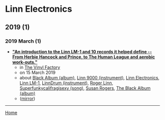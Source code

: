 # Linn Electronics

## 2019 (1)

### 2019 March (1)

 - [**"An introduction to the Linn LM-1 and 10 records it helped define -- From Herbie Hancock and Prince, to The Human League and aerobic work-outs."**](https://thevinylfactory.com/features/an-introduction-to-the-linn-lm-1-and-10-records-it-helped-define/)
    - in [The Vinyl Factory](../../publications/the-vinyl-factory/index.md)
    - on 15 March 2019
    - about [Black Album (album)](../../topics/album/black-album/index.md), [Linn 9000 (instrument)](../../topics/instrument/linn-9000/index.md), [Linn Electronics](../../topics/linn-electronics/index.md), [Linn LM-1](../../topics/linn-lm-1/index.md), [LinnDrum (instrument)](../../topics/instrument/linndrum/index.md), [Roger Linn](../../topics/roger-linn/index.md), [Superfunkycalifragisexy (song)](../../topics/song/superfunkycalifragisexy/index.md), [Susan Rogers](../../topics/susan-rogers/index.md), [The Black Album (album)](../../topics/album/the-black-album/index.md)
    - ([mirror](https://web.archive.org/web/*/https://thevinylfactory.com/features/an-introduction-to-the-linn-lm-1-and-10-records-it-helped-define/))

----

[Home](../index.md)
